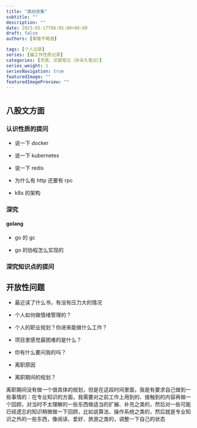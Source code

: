 ```yaml
---
title: "面经收集"
subtitle: ""
description: ""
date: 2023-05-17T06:05:00+08:00
draft: false
authors: [索隆不喝酒]

tags: [个人记录]
series: [偏工作性质记录]
categories: [灵感、文献笔记（非永久笔记）]
series_weight: 1
seriesNavigation: true
featuredImage: ""
featuredImagePreview: ""
---
```

<!--more-->
#

## 八股文方面

### 认识性质的提问

- 说一下 docker

- 说一下 kubernetes

- 说一下 redis 

- 为什么有 http 还要有 rpc

- k8s 的架构

### 深究
#### golang
- go 的 gc

- go 的协程怎么实现的

### 深究知识点的提问

## 开放性问题

- 最近读了什么书，有没有压力大的情况

- 个人如何做情绪管理的？

- 个人的职业规划？你进来能做什么工作？

- 项目里感觉最困难的是什么？

- 你有什么要问我的吗？

- 离职原因

- 离职期间的规划？

离职期间没有做一个很具体的规划，但是在这段时间里面，我是有要求自己做到一些事情的：在专业知识的方面，我需要对之前工作上用到的、接触到的内容再做一个回顾，对当时不太理解的一些东西做适当的扩展、补充之类的，然后对一些可能已经遗忘的知识稍微做一下回顾，比如说算法、操作系统之类的，然后就是专业知识之外的一些东西，像阅读、爱好、旅游之类的，调整一下自己的状态